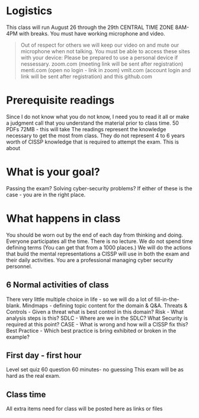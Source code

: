 # Logistics
This class will run August 26 through the 29th CENTRAL TIME ZONE 8AM-4PM with breaks.
You must have working microphone and video. 
>  Out of respect for others we will keep our video on and mute our microphone when not talking.
You must be able to access these sites with your device:
  Please be prepared to use a personal device if nessessary.
  zoom.com (meeting link will be sent after registration)
  menti.com (open no login - link in zoom)
  vmlt.com (account login and link will be sent after registration)
  and this github.com
# Prerequisite readings
Since I do not know what you do not know, I need you to read it all or make a judgment call that you understand the material prior to class time.
  50 PDFs 72MB - this will take 
  The readings represent the knowledge necessary to get the most from class. 
  They do not represent 4 to 6 years worth of CISSP knowledge that is required to attempt the exam.
  This is about 
# What is your goal?
  Passing the exam?
  Solving cyber-security problems?
  If either of these is the case - you are in the right place.
# What happens in class
You should be worn out by the end of each day from thinking and doing.
  Everyone participates all the time.
  There is no lecture. We do not spend time defining terms (You can get that from a 1000 places.)
We will do the actions that build the mental representations a CISSP will use in both the exam and their daily activities.
  You are a professional managing cyber security personnel.
## 6 Normal activities of class
There very little multiple choice in life - so we will do a lot of fill-in-the-blank.
  Mindmaps - defining topic content for the domain & Q&A.
  Threats & Controls - Given a threat what is best control in this domain?
  Risk - What analysis steps is this?
  SDLC - Where are we in the SDLC? What Security is required at this point?
  CASE - What is wrong and how will a CISSP fix this?
  Best Practice - Which best practice is bring exhibited or broken in the example?
## First day - first hour
Level set quiz 60 question 60 minutes- no guessing
  This exam will be as hard as the real exam.
## Class time
All extra items need for class will be posted here as links or files





